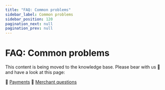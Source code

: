 ```yaml
---
title: "FAQ: Common problems"
sidebar_label: Common problems
sidebar_position: 120
pagination_next: null
pagination_prev: null
---
```


# FAQ: Common problems

This content is being moved to the knowledge base. Please bear with us 🐻 and have a look at this page:

🔎 [Payments](../common-topics/payments.md)
🔎 [Merchant questions](../common-topics/merchant-questions.md)
